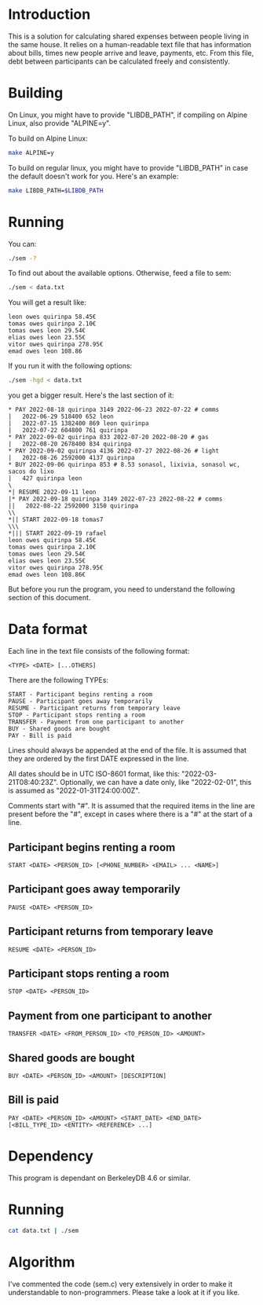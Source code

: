 # Introduction
This is a solution for calculating shared expenses between people living in the same house. It relies on a human-readable text file that has information about bills, times new people arrive and leave, payments, etc.
From this file, debt between participants can be calculated freely and consistently.

# Building
On Linux, you might have to provide "LIBDB\_PATH", if compiling on Alpine Linux, also provide "ALPINE=y".

To build on Alpine Linux:
```sh
make ALPINE=y
```
To build on regular linux, you might have to provide "LIBDB\_PATH" in case the default doesn't work for you. Here's an example:
```sh
make LIBDB_PATH=$LIBDB_PATH
```

# Running
You can:
```sh
./sem -?
```
To find out about the available options. Otherwise, feed a file to sem:
```sh
./sem < data.txt
```
You will get a result like:
```
leon owes quirinpa 58.45€
tomas owes quirinpa 2.10€
tomas owes leon 29.54€
elias owes leon 23.55€
vitor owes quirinpa 278.95€
emad owes leon 108.86
```
If you run it with the following options:
```sh
./sem -hgd < data.txt
```
you get a bigger result. Here's the last section of it:
```
* PAY 2022-08-18 quirinpa 3149 2022-06-23 2022-07-22 # comms
|   2022-06-29 518400 652 leon
|   2022-07-15 1382400 869 leon quirinpa
|   2022-07-22 604800 761 quirinpa
* PAY 2022-09-02 quirinpa 833 2022-07-20 2022-08-20 # gas
|   2022-08-20 2678400 834 quirinpa
* PAY 2022-09-02 quirinpa 4136 2022-07-27 2022-08-26 # light
|   2022-08-26 2592000 4137 quirinpa
* BUY 2022-09-06 quirinpa 853 # 8.53 sonasol, lixivia, sonasol wc, sacos do lixo
|   427 quirinpa leon
\
*| RESUME 2022-09-11 leon
|* PAY 2022-09-18 quirinpa 3149 2022-07-23 2022-08-22 # comms
||   2022-08-22 2592000 3150 quirinpa
\\
*|| START 2022-09-18 tomas7
\\\
*||| START 2022-09-19 rafael
leon owes quirinpa 58.45€
tomas owes quirinpa 2.10€
tomas owes leon 29.54€
elias owes leon 23.55€
vitor owes quirinpa 278.95€
emad owes leon 108.86€
```

But before you run the program, you need to understand the following section of this document.

# Data format
Each line in the text file consists of the following format:
```
<TYPE> <DATE> [...OTHERS]
```

There are the following TYPEs:

```
START - Participant begins renting a room
PAUSE - Participant goes away temporarily
RESUME - Participant returns from temporary leave
STOP - Participant stops renting a room
TRANSFER - Payment from one participant to another
BUY - Shared goods are bought
PAY - Bill is paid
```

Lines should always be appended at the end of the file. It is assumed that they are ordered by the first DATE expressed in the line.


All dates should be in UTC ISO-8601 format, like this: "2022-03-21T08:40:23Z".
Optionally, we can have a date only, like "2022-02-01", this is assumed as "2022-01-31T24:00:00Z".


Comments start with "#". It is assumed that the required items in the line are present before the "#", except in cases where there is a "#" at the start of a line.

## Participant begins renting a room
```
START <DATE> <PERSON_ID> [<PHONE_NUMBER> <EMAIL> ... <NAME>]
```

## Participant goes away temporarily
```
PAUSE <DATE> <PERSON_ID>
```

## Participant returns from temporary leave
```
RESUME <DATE> <PERSON_ID>
```

## Participant stops renting a room
```
STOP <DATE> <PERSON_ID>
```

## Payment from one participant to another
```
TRANSFER <DATE> <FROM_PERSON_ID> <TO_PERSON_ID> <AMOUNT>
```

## Shared goods are bought
```
BUY <DATE> <PERSON_ID> <AMOUNT> [DESCRIPTION]
```

## Bill is paid
```
PAY <DATE> <PERSON_ID> <AMOUNT> <START_DATE> <END_DATE> [<BILL_TYPE_ID> <ENTITY> <REFERENCE> ...]
```

# Dependency
This program is dependant on BerkeleyDB 4.6 or similar.

# Running
```sh
cat data.txt | ./sem
```
# Algorithm
I've commented the code (sem.c) very extensively in order to make it understandable to
non-programmers. Please take a look at it if you like.

